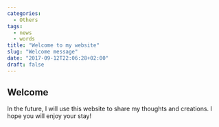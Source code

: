 ```yaml
---
categories:
  - Others
tags:
  - news
  - words
title: "Welcome to my website"
slug: "Welcome message"
date: "2017-09-12T22:06:28+02:00"
draft: false
---
```

## Welcome

In the future, I will use this website to share my thoughts and creations. I hope you will enjoy your stay!